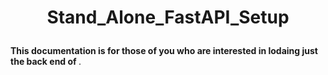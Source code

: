 # <p align="center"> Stand_Alone_FastAPI_Setup </p>
<strong>This documentation is for those of you who are interested in lodaing just the back end of </strong>.
